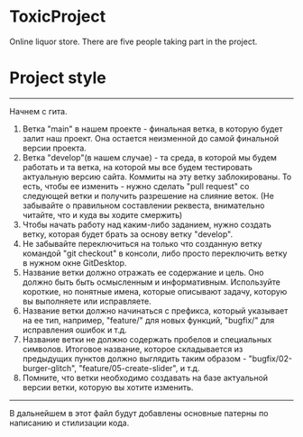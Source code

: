 # ToxicProject
 Online liquor store. There are five people taking part in the project.

# Project style
***
Начнем с гита.
1. Ветка "main" в нашем проекте - финальная ветка, в которую будет залит наш проект. Она остается неизменной до самой финальной версии проекта.
2. Ветка "develop"(в нашем случае) - та среда, в которой мы будем работать и та ветка, на которой мы все будем тестировать актуальную версию сайта. Коммиты на эту ветку заблокированы. То есть, чтобы ее изменить - нужно сделать "pull request" со следующей ветки и получить разрешение на слияние веток. (Не забывайте о правильном составлении реквеста, внимательно читайте, что и куда вы ходите смержить)
3. Чтобы начать работу над каким-либо заданием, нужно создать ветку, которая будет брать за основу ветку "develop".
4. Не забывайте переключиться на только что созданную ветку командой "git checkout" в консоли, либо просто переключить ветку в нужном окне GitDesktop.
5. Название ветки должно отражать ее содержание и цель. Оно должно быть быть осмысленным и информативным. Используйте короткие, но понятные имена, которые описывают задачу, которую вы выполняете или исправляете.
6. Название ветки должно начинаться с префикса, который указывает на ее тип, например, "feature/" для новых функций, "bugfix/" для исправления ошибок и т.д. 
7. Название ветки не должно содержать пробелов и специальных символов. Итоговое название, которое складывается из предыдущих пунктов должно выглядить таким образом - "bugfix/02-burger-glitch", "feature/05-create-slider", и т.д.
8. Помните, что ветки необходимо создавать на базе актуальной версии ветки, которую вы хотите изменить.



***
В дальнейшем в этот файл будут добавлены основные патерны по написанию и стилизации кода.

